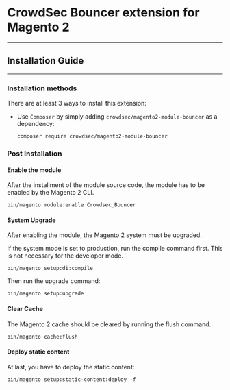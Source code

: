 # CrowdSec Bouncer extension for Magento 2
----------------------------------------------

## Installation Guide

---------------------------------------------

### Installation methods

There are at least 3 ways to install this extension:

-  Use `Composer` by simply adding `crowdsec/magento2-module-bouncer` as a dependency:

       composer require crowdsec/magento2-module-bouncer 

### Post Installation

#### Enable the module

After the installment of the module source code, the module has to be enabled by the Magento 2 CLI.

    bin/magento module:enable Crowdsec_Bouncer

#### System Upgrade

After enabling the module, the Magento 2 system must be upgraded.

If the system mode is set to production, run the compile command first. This is not necessary for the developer mode.

    bin/magento setup:di:compile

Then run the upgrade command:

    bin/magento setup:upgrade
    
#### Clear Cache

The Magento 2 cache should be cleared by running the flush command.

    bin/magento cache:flush

#### Deploy static content

At last, you have to deploy the static content:

    bin/magento setup:static-content:deploy -f